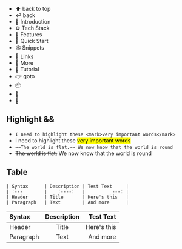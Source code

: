 - ⬆ back to top
- ↩ back
- 🤖 Introduction
- ⚙️ Tech Stack
- 🔋 Features
- 🤸 Quick Start
- 🕸️ Snippets
- 🔗 Links
- 🚀 More
- 🚨 Tutorial
- 👉 goto
- 📦
- 📂
- 📄

## Highlight && 

- `I need to highlight these <mark>very important words</mark>`
- I need to highlight these <mark>very important words</mark>
- `~~The world is flat.~~ We now know that the world is round`
- ~~The world is flat.~~ We now know that the world is round

## Table

```
| Syntax      | Description | Test Text     |
| :---        |    :----:   |          ---: |
| Header      | Title       | Here's this   |
| Paragraph   | Text        | And more      |
```

| Syntax      | Description | Test Text     |
| :---        |    :----:   |          ---: |
| Header      | Title       | Here's this   |
| Paragraph   | Text        | And more      |
